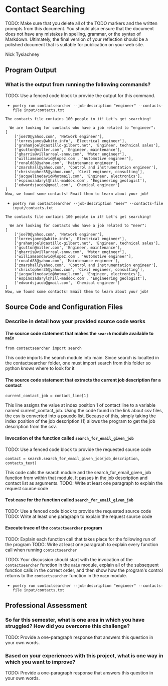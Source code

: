 # Contact Searching

TODO: Make sure that you delete all of the TODO markers and the written prompts
from this document. You should also ensure that the document does not have any
mistakes in spelling, grammar, or the syntax of Markdown. Ultimately, the final
version of your reflection should be a polished document that is suitable for
publication on your web site.

Nick Tysiachney

## Program Output

### What is the output from running the following commands?

TODO: Use a fenced code block to provide the output for this command.

- `poetry run contactsearcher --job-description "engineer" --contacts-file input/contacts.txt`

```
The contacts file contains 100 people in it! Let's get searching!

  We are looking for contacts who have a job related to "engineer":
[
    ['joe70@yahoo.com', 'Network engineer'],
    ['torresjames@white.info', 'Electrical engineer'],
    ['grahamjoel@castillo-gilbert.net', 'Engineer, technical sales'],
    ['gsutton@miller.com', 'Engineer, maintenance'],
    ['gharris@villarreal-snow.com', 'Water engineer'],
    ['williamsondavid@lopez.com', 'Automotive engineer'],
    ['ronald83@yahoo.com', 'Maintenance engineer'],
    ['zmarshall@yahoo.com', 'Control and instrumentation engineer'],
    ['christopher35@yahoo.com', 'Civil engineer, consulting'],
    ['jacquelinedavid@hotmail.com', 'Engineer, electronics'],
    ['espinozadaryl@hill-maddox.com', 'Engineering geologist'],
    ['edwardsjacob@gmail.com', 'Chemical engineer']
]
Wow, we found some contacts! Email them to learn about your job!
```

- `poetry run contactsearcher --job-description "neer" --contacts-file input/contacts.txt`

```
The contacts file contains 100 people in it! Let's get searching!

  We are looking for contacts who have a job related to "neer":
[
    ['joe70@yahoo.com', 'Network engineer'],
    ['torresjames@white.info', 'Electrical engineer'],
    ['grahamjoel@castillo-gilbert.net', 'Engineer, technical sales'],
    ['gsutton@miller.com', 'Engineer, maintenance'],
    ['gharris@villarreal-snow.com', 'Water engineer'],
    ['williamsondavid@lopez.com', 'Automotive engineer'],
    ['ronald83@yahoo.com', 'Maintenance engineer'],
    ['zmarshall@yahoo.com', 'Control and instrumentation engineer'],
    ['christopher35@yahoo.com', 'Civil engineer, consulting'],
    ['jacquelinedavid@hotmail.com', 'Engineer, electronics'],
    ['espinozadaryl@hill-maddox.com', 'Engineering geologist'],
    ['edwardsjacob@gmail.com', 'Chemical engineer']
]
Wow, we found some contacts! Email them to learn about your job!
```

## Source Code and Configuration Files

### Describe in detail how your provided source code works

#### The source code statement that makes the `search` module available to `main`

```
from contactsearcher import search
```

This code imports the search module into main. Since search is localted in the
contactsearcher folder, one must import search from this folder so python knows
where to look for it

#### The source code statement that extracts the current job description for a contact

```
current_contact_job = contact_line[1]
```

This line assigns the value at index position 1 of contact line to a variable
named current_contact_job. Using the code found in the link about csv files, the
csv is converted into a psuedo list. Because of this, simply taking the index
position of the job description (1) allows the program to get the job
description from the csv.

#### Invocation of the function called `search_for_email_given_job`

TODO: Use a fenced code block to provide the requested source code

```
contact = search.search_for_email_given_job(job_description, contacts_text)
```

This code calls the search module and the search_for_email_given_job function
from within that module. It passes in the job description and contact list as
arguments. TODO: Write at least one paragraph to explain the request source code

#### Test case for the function called `search_for_email_given_job`

TODO: Use a fenced code block to provide the requested source code TODO: Write
at least one paragraph to explain the request source code

#### Execute trace of the `contactsearcher` program

TODO: Explain each function call that takes place for the following run of the
program TODO: Write at least one paragraph to explain every function call when
running `contactsearcher`

TODO: Your discussion should start with the invocation of the `contactsearcher`
function in the `main` module, explain all of the subsequent function calls in
the correct order, and then show how the program's control returns to the
`contactsearcher` function in the `main` module.

- `poetry run contactsearcher --job-description "engineer" --contacts-file input/contacts.txt`

## Professional Assessment

### So far this semester, what is one area in which you have struggled? How did you overcome this challenge?

TODO: Provide a one-paragraph response that answers this question in your own
words.

### Based on your experiences with this project, what is one way in which you want to improve?

TODO: Provide a one-paragraph response that answers this question in your own
words.
